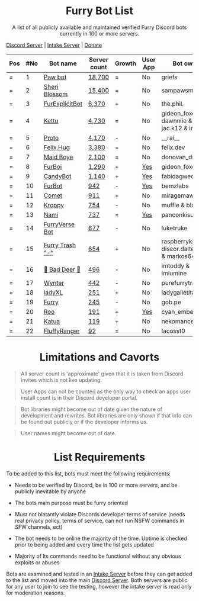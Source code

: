 <h1 align="center">Furry Bot List</h1>

<p align="center">A list of all publicly available and maintained verified Furry Discord bots currently in 100 or more servers. </p>

[Discord Server] | [Intake Server] | [Donate](https://foxo.gay/donate)


| Pos | #No | Bot name | Server count | Growth | User App | Bot owner | Bot lib
| --- | --- | -------- | -------------| ----- | ----- | ----------- | ---------- |
| = | 1 | [Paw bot] | [18,700](https://discord.com/oauth2/authorize?client_id=663823539672973353&scope=applications.commands%20bot) | = | No | griefs | Custom
| = | 2 | [Sheri Blossom] | [15,400](https://discord.com/oauth2/authorize?client_id=911836896429232148&scope=applications.commands%20bot) | = | No | sampawsmith | Discord.py
| = | 3 | [FurExplicitBot] | [6,370](https://discord.com/oauth2/authorize?=&client_id=534828939198070824&scope=applications.commands%20bot) | + | No | the.phil. | Discord.js
| = | 4 | [Kettu] | [4,730](https://discord.com/oauth2/authorize?client_id=667131062941384757&scope=applications.commands%20bot) | = | No | gideon_foxo & dawnniie & jac.k12 & index.ts | Custom
| = | 5 | [Proto] | [4,170](https://discord.com/oauth2/authorize?client_id=724601984241369100&scope=applications.commands%20bot) | - | No | \_\_rai__ | Discord.net
| = | 6 | [Felix.Hug] | [3,380](https://discord.com/oauth2/authorize?client_id=950449870647492658&scope=applications.commands%20bot) | = | No | felix.dev | Discord.py
| = | 7 | [Maid Boye] | [2,100](https://discord.com/oauth2/authorize?client_id=879918811791388705&scope=applications.commands%20bot) | = | No | donovan_dmc | Eris
| = | 8 | [FurBoi] | [1,290](https://discord.com/oauth2/authorize?client_id=990695577547333734&scope=applications.commands%20bot) | + | [Yes](https://discord.com/oauth2/authorize?client_id=990695577547333734&scope=applications.commands&integration_type=1) | gideon_foxo | Discord.js
| = | 9 | [CandyBot] | [1,140](https://discord.com/oauth2/authorize?client_id=989439821380476990&scope=applications.commands%20bot) | + | [Yes](https://discord.com/oauth2/authorize?client_id=989439821380476990&scope=applications.commands&integration_type=1) | fabidagwec | Unknown
| = | 10 | [FurBot] | [942](https://discord.com/oauth2/authorize?client_id=716259432878702633&scope=applications.commands%20bot) | - | [Yes](https://discord.com/oauth2/authorize?client_id=716259432878702633&scope=applications.commands&integration_type=1) | bemzlabs | Discord.py
| = | 11 | [Comet] | [911](https://discord.com/oauth2/authorize?client_id=678719240290828289&scope=applications.commands%20bot) | + | No | miragemaws | Unknown
| = | 12 | [Kroppy] | [754](https://discord.com/oauth2/authorize?client_id=875974356633788436&scope=applications.commands%20bot) | - | No | muffle & blxxded | NextCord 
| = | 13 | [Nami] | [737](https://discord.com/oauth2/authorize?client_id=747612596982513724&scope=applications.commands%20bot) | = | [Yes](https://discord.com/oauth2/authorize?client_id=747612596982513724&scope=applications.commands&integration_type=1) | panconkisu | Unknown
| = | 14 | [FurryVerse Bot] | [677](https://discord.com/oauth2/authorize?client_id=1131388328403546164&scope=applications.commands%20bot) | - | No | luketruke | Unknown
| = | 15 | [Furry Trash ^-^] | [654](https://discord.com/oauth2/authorize?client_id=417900655601254420&scope=applications.commands%20bot) | + | No | raspberrykitty1 & discor.dalternative & markos6439 | Discord.py
| = | 16 | [🐾 Bad Deer 🐾] | [496](https://discord.com/oauth2/authorize?client_id=879514717612310558&scope=applications.commands%20bot) | - | No | imtoddy & imlumine | BDScript & AOI.js
| = | 17 | [Wynter] | [442](https://discord.com/oauth2/authorize?client_id=548269826020343809&scope=applications.commands%20bot) | - | No | purefurrytrash | Discord.js
| = | 18 | [ladyXL] | [251](https://discord.com/oauth2/authorize?client_id=987571118690955294&scope=applications.commands%20bot) | + | No | ladygalletita | Discord.js
| = | 19 | [Furry] | [245](https://discord.com/oauth2/authorize?client_id=1256087992829739059&scope=applications.commands%20bot) | - | No | gob.pe | Discord.js
| = | 20 | [Roo] | [191](https://discord.com/oauth2/authorize?client_id=675609879083483136&scope=applications.commands%20bot) | + | [Yes](https://discord.com/oauth2/authorize?client_id=675609879083483136&scope=applications.commands&integration_type=1) | cyan_emberfox | Unknown
| = | 21 | [Katua] | [119](https://discord.com/oauth2/authorize?client_id=1251191594757914644&scope=applications.commands%20bot) | + | No | nekomancer0 | Unknown
| = | 22 | [FluffyRanger] | [92](https://discord.com/oauth2/authorize?client_id=1018122677526994964&scope=applications.commands%20bot) | = | No | lacosst0 | Pycord




<h1 align="center">Limitations and Cavorts</h1>

> All server count is 'approximate' given that it is taken from Discord invites which is not live updating.

> User Apps can not be counted as the only way to check an apps user install count is in their Discord developer portal.

> Bot libraries might become out of date given the nature of development and rewrites. Bot libraries are only shown if that info can be found out publicly or if the developer informs us.

> User names might become out of date.

<h1 align="center">List Requirements</h1>

To be added to this list, bots must meet the following requirements:

- Needs to be verified by Discord, be in 100 or more servers, and be publicly inevitable by anyone

- The bots main purpose must be furry oriented

- Must not blatantly violate Discords developer terms of service (needs real privacy policy, terms of service, can not run NSFW commands in SFW channels, ect)

- The bot needs to be online the majority of the time. Uptime is checked prior to being added and every time the list gets updated

- Majority of its commands need to be functional without any obvious exploits or abuses

Bots are examined and tested in an [Intake Server] before they can get added to the list and moved into the main [Discord Server]. Both servers are public for any user to join to see the testing, however the intake server is read only for moderation reasons.


<!-- Markdown Links -->

[Discord Server]:https://discord.gg/c4q5GMN2n4
[Intake Server]:https://discord.gg/dTKfYRmk4W

[Sheri Blossom]:https://discord.bots.gg/bots/911836896429232148
[Paw bot]:https://discord.bots.gg/bots/663823539672973353
[Kettu]:https://discord.bots.gg/bots/667131062941384757
[Nyx]:https://discord.com/application-directory/600206352916414464
[FurExplicitBot]:https://discord.bots.gg/bots/534828939198070824
[Proto]:https://discord.bots.gg/bots/724601984241369100
[Maid Boye]:https://top.gg/bot/879918811791388705
[Nami]:https://top.gg/bot/747612596982513724
[OwO Bot]:https://top.gg/bot/517201738646945803
[Furry Trash ^-^]:https://top.gg/bot/417900655601254420
[BOOPER]:https://discord.bots.gg/bots/759083323275608096
[Frostbyte]:https://top.gg/bot/732233716604076075
[FurBot]:https://top.gg/bot/716259432878702633
[Felix.Hug]:https://top.gg/bot/950449870647492658
[Wynter]:https://discords.com/bots/bot/548269826020343809
[KitsuneBot]:https://discord.bots.gg/bots/738229595626668102
[ProtoByte]:https://top.gg/bot/877347193328111666
[EPRO]:https://top.gg/bot/823554361397215294
[KarinaTwo]:https://top.gg/bot/793530706319114261
[HavenBot]:https://top.gg/bot/688494367807111234
[Skyyo]:https://discord.bots.gg/bots/877928677109817404
[Protogenchik]:https://discords.com/bots/bot/890645772557746206
[FurBoi]:https://top.gg/bot/990695577547333734
[🐾 Bad Deer 🐾]:https://top.gg/bot/879514717612310558
[Mr. Zorua]:https://top.gg/bot/735733344494682124
[Comet]:https://discord.com/users/678719240290828289
[Isi_AvaliBot]:https://top.gg/bot/876515016143147110
[Kroppy]:https://top.gg/bot/875974356633788436
[Colin]:https://discord-botlist.eu/bots/956589806622756894
[Roo]:https://discordbotlist.com/bots/roo-bot
[ladyXL]:https://top.gg/bot/987571118690955294
[CandyBot]:https://top.gg/bot/989439821380476990
[FluffyRanger]:https://discordbotlist.com/bots/fluffyranger
[Felix.AI]:https://discord.com/application-directory/1139632229044199444
[Artifacts]:https://top.gg/user/2368333624209309696
[FluffBoost]:https://discord.com/application-directory/1152416549261561856
[FoxyTail]:https://top.gg/bot/716682147749953616
[Furry]:https://discord.com/application-directory/1256087992829739059
[Katua]:https://discord.com/application-directory/1251191594757914644
[Proty]:https://top.gg/bot/1169730126402039890
[FurryVerse Bot]:https://discord.com/application-directory/1131388328403546164
